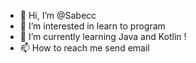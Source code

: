 - 👋 Hi, I’m @Sabecc
- 👀 I’m interested in learn to program
- 🌱 I’m currently learning Java and Kotlin !
- 📫 How to reach me send email

<!---
Sabecc/Sabecc is a ✨ special ✨ repository because its `README.md` (this file) appears on your GitHub profile.
You can click the Preview link to take a look at your changes.
--->
